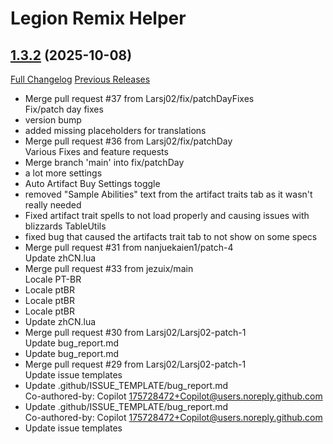 # Legion Remix Helper

## [1.3.2](https://github.com/Larsj02/LegionRemixHelper/tree/1.3.2) (2025-10-08)
[Full Changelog](https://github.com/Larsj02/LegionRemixHelper/compare/1.3.1...1.3.2) [Previous Releases](https://github.com/Larsj02/LegionRemixHelper/releases)

- Merge pull request #37 from Larsj02/fix/patchDayFixes  
    Fix/patch day fixes  
- version bump  
- added missing placeholders for translations  
- Merge pull request #36 from Larsj02/fix/patchDay  
    Various Fixes and feature requests  
- Merge branch 'main' into fix/patchDay  
- a lot more settings  
- Auto Artifact Buy Settings toggle  
- removed "Sample Abilities" text from the artifact traits tab as it wasn't really needed  
- Fixed artifact trait spells to not load properly and causing issues with blizzards TableUtils  
- fixed bug that caused the artifacts trait tab to not show on some specs  
- Merge pull request #31 from nanjuekaien1/patch-4  
    Update zhCN.lua  
- Merge pull request #33 from jezuix/main  
    Locale PT-BR  
- Locale ptBR  
- Locale ptBR  
- Locale ptBR  
- Update zhCN.lua  
- Merge pull request #30 from Larsj02/Larsj02-patch-1  
    Update bug\_report.md  
- Update bug\_report.md  
- Merge pull request #29 from Larsj02/Larsj02-patch-1  
    Update issue templates  
- Update .github/ISSUE\_TEMPLATE/bug\_report.md  
    Co-authored-by: Copilot <175728472+Copilot@users.noreply.github.com>  
- Update .github/ISSUE\_TEMPLATE/bug\_report.md  
    Co-authored-by: Copilot <175728472+Copilot@users.noreply.github.com>  
- Update issue templates  